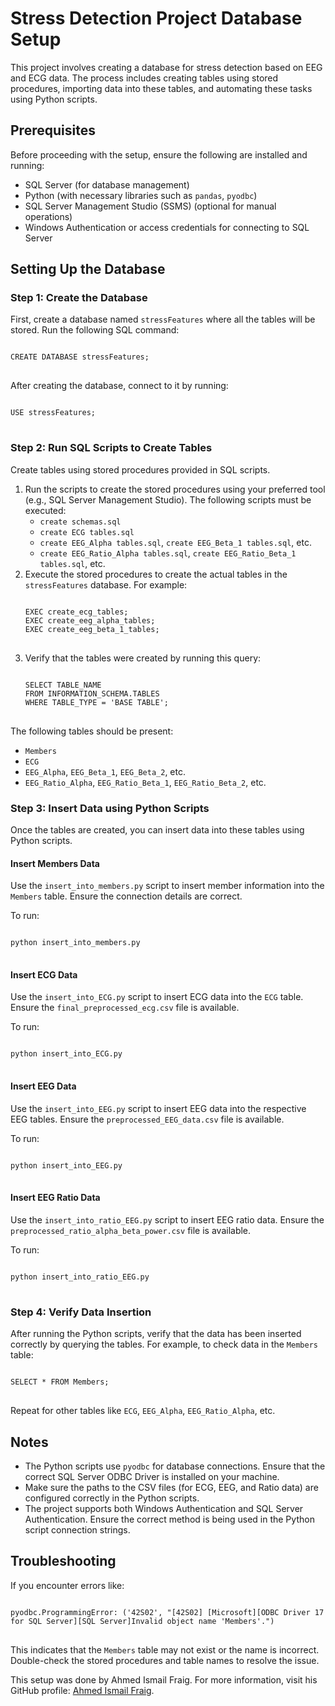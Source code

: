 <!DOCTYPE html>
<html lang="en">
<head>
    <meta charset="UTF-8">
    <meta name="viewport" content="width=device-width, initial-scale=1.0">
    
</head>
<body>

<h1>Stress Detection Project Database Setup</h1>

<p>This project involves creating a database for stress detection based on EEG and ECG data. The process includes creating tables using stored procedures, importing data into these tables, and automating these tasks using Python scripts.</p>

<h2>Prerequisites</h2>
<p>Before proceeding with the setup, ensure the following are installed and running:</p>
<ul>
    <li>SQL Server (for database management)</li>
    <li>Python (with necessary libraries such as <code>pandas</code>, <code>pyodbc</code>)</li>
    <li>SQL Server Management Studio (SSMS) (optional for manual operations)</li>
    <li>Windows Authentication or access credentials for connecting to SQL Server</li>
</ul>

<h2>Setting Up the Database</h2>

<h3>Step 1: Create the Database</h3>
<p>First, create a database named <code>stressFeatures</code> where all the tables will be stored. Run the following SQL command:</p>
<pre>
<code>
CREATE DATABASE stressFeatures;
</code>
</pre>

<p>After creating the database, connect to it by running:</p>
<pre>
<code>
USE stressFeatures;
</code>
</pre>

<h3>Step 2: Run SQL Scripts to Create Tables</h3>
<p>Create tables using stored procedures provided in SQL scripts.</p>

<ol>
    <li>Run the scripts to create the stored procedures using your preferred tool (e.g., SQL Server Management Studio). The following scripts must be executed:
        <ul>
            <li><code>create schemas.sql</code></li>
            <li><code>create ECG tables.sql</code></li>
            <li><code>create EEG_Alpha tables.sql</code>, <code>create EEG_Beta_1 tables.sql</code>, etc.</li>
            <li><code>create EEG_Ratio_Alpha tables.sql</code>, <code>create EEG_Ratio_Beta_1 tables.sql</code>, etc.</li>
        </ul>
    </li>
    <li>Execute the stored procedures to create the actual tables in the <code>stressFeatures</code> database. For example:
<pre>
<code>
EXEC create_ecg_tables;
EXEC create_eeg_alpha_tables;
EXEC create_eeg_beta_1_tables;
</code>
</pre>
    </li>
    <li>Verify that the tables were created by running this query:
<pre>
<code>
SELECT TABLE_NAME 
FROM INFORMATION_SCHEMA.TABLES 
WHERE TABLE_TYPE = 'BASE TABLE';
</code>
</pre>
    </li>
</ol>

<p>The following tables should be present:</p>
<ul>
    <li><code>Members</code></li>
    <li><code>ECG</code></li>
    <li><code>EEG_Alpha</code>, <code>EEG_Beta_1</code>, <code>EEG_Beta_2</code>, etc.</li>
    <li><code>EEG_Ratio_Alpha</code>, <code>EEG_Ratio_Beta_1</code>, <code>EEG_Ratio_Beta_2</code>, etc.</li>
</ul>

<h3>Step 3: Insert Data using Python Scripts</h3>
<p>Once the tables are created, you can insert data into these tables using Python scripts.</p>

<h4>Insert Members Data</h4>
<p>Use the <code>insert_into_members.py</code> script to insert member information into the <code>Members</code> table. Ensure the connection details are correct.</p>
<p>To run:</p>
<pre>
<code>
python insert_into_members.py
</code>
</pre>

<h4>Insert ECG Data</h4>
<p>Use the <code>insert_into_ECG.py</code> script to insert ECG data into the <code>ECG</code> table. Ensure the <code>final_preprocessed_ecg.csv</code> file is available.</p>
<p>To run:</p>
<pre>
<code>
python insert_into_ECG.py
</code>
</pre>

<h4>Insert EEG Data</h4>
<p>Use the <code>insert_into_EEG.py</code> script to insert EEG data into the respective EEG tables. Ensure the <code>preprocessed_EEG_data.csv</code> file is available.</p>
<p>To run:</p>
<pre>
<code>
python insert_into_EEG.py
</code>
</pre>

<h4>Insert EEG Ratio Data</h4>
<p>Use the <code>insert_into_ratio_EEG.py</code> script to insert EEG ratio data. Ensure the <code>preprocessed_ratio_alpha_beta_power.csv</code> file is available.</p>
<p>To run:</p>
<pre>
<code>
python insert_into_ratio_EEG.py
</code>
</pre>

<h3>Step 4: Verify Data Insertion</h3>
<p>After running the Python scripts, verify that the data has been inserted correctly by querying the tables. For example, to check data in the <code>Members</code> table:</p>
<pre>
<code>
SELECT * FROM Members;
</code>
</pre>

<p>Repeat for other tables like <code>ECG</code>, <code>EEG_Alpha</code>, <code>EEG_Ratio_Alpha</code>, etc.</p>

<h2>Notes</h2>
<ul>
    <li>The Python scripts use <code>pyodbc</code> for database connections. Ensure that the correct SQL Server ODBC Driver is installed on your machine.</li>
    <li>Make sure the paths to the CSV files (for ECG, EEG, and Ratio data) are configured correctly in the Python scripts.</li>
    <li>The project supports both Windows Authentication and SQL Server Authentication. Ensure the correct method is being used in the Python script connection strings.</li>
</ul>

<h2>Troubleshooting</h2>
<p>If you encounter errors like:</p>
<pre>
<code>
pyodbc.ProgrammingError: ('42S02', "[42S02] [Microsoft][ODBC Driver 17 for SQL Server][SQL Server]Invalid object name 'Members'.")
</code>
</pre>
<p>This indicates that the <code>Members</code> table may not exist or the name is incorrect. Double-check the stored procedures and table names to resolve the issue.</p>

<p>This setup was done by Ahmed Ismail Fraig. For more information, visit his GitHub profile: <a href="https://github.com/ahmedfraig">Ahmed Ismail Fraig</a>.</p>

</body>
</html>
